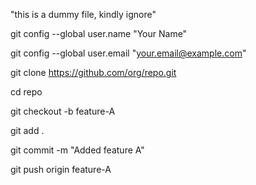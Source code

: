 "this is a  dummy file, kindly ignore" 

git config --global user.name "Your Name"

git config --global user.email "your.email@example.com"

git clone https://github.com/org/repo.git

cd repo

git checkout -b feature-A

git add .

git commit -m "Added feature A"

git push origin feature-A

